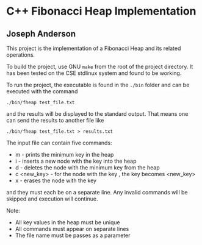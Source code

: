 C++ Fibonacci Heap Implementation
=================================

Joseph Anderson
---------------

This project is the implementation of a Fibonacci Heap and its related
operations.

To build the project, use GNU `make` from the root of the project directory. It 
has been tested on the CSE stdlinux system and found to be working.

To run the project, the executable is found in the `./bin` folder and can be 
executed with the command

	./bin/fheap test_file.txt

and the results will be displayed to the standard output. That means one can
send the results to another file like

	./bin/fheap test_file.txt > results.txt

The input file can contain five commands:

* m - prints the minimum key in the heap
* i <key> - inserts a new node with the key <key> into the heap
* d - deletes the node with the minimum key from the heap
* c <key> <new_key> - for the node with the key <key>, the key becomes <new_key>
* x <key> - erases the node with the key <key>

and they must each be on a separate line. Any invalid commands will be skipped
and execution will continue.

Note:

* All key values in the heap must be unique
* All commands must appear on separate lines
* The file name must be passes as a parameter
